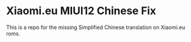 # Xiaomi.eu MIUI12 Chinese Fix
This is a repo for the missing Simplified Chinese translation on Xiaomi.eu roms.
